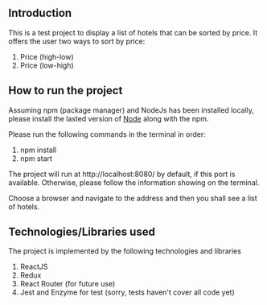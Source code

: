 ## Introduction

This is a test project to display a list of hotels that can be sorted by price.
It offers the user two ways to sort by price:

  1. Price (high-low)
  2. Price (low-high)

## How to run the project

Assuming npm (package manager) and NodeJs has been installed locally, please install the lasted version
of [Node](https://nodejs.org/en/download/) along with the npm.

Please run the following commands in the terminal in order:
  1. npm install
  2. npm start

The project will run at http://localhost:8080/ by default, if this port is available.
Otherwise, please follow the information showing on the terminal.

Choose a browser and navigate to the address and then you shall see a list of hotels.

## Technologies/Libraries used
The project is implemented by the following technologies and libraries

  1. ReactJS
  2. Redux
  3. React Router (for future use)
  4. Jest and Enzyme for test (sorry, tests haven't cover all code yet)
